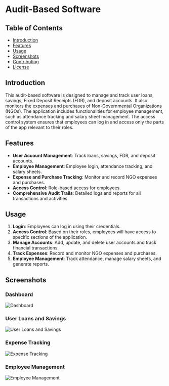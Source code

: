 # Audit-Based Software

## Table of Contents
- [Introduction](#introduction)
- [Features](#features)
- [Usage](#usage)
- [Screenshots](#screenshots)
- [Contributing](#contributing)
- [License](#license)

## Introduction
This audit-based software is designed to manage and track user loans, savings, Fixed Deposit Receipts (FDR), and deposit accounts. It also monitors the expenses and purchases of Non-Governmental Organizations (NGOs). The application includes functionalities for employee management, such as attendance tracking and salary sheet management. The access control system ensures that employees can log in and access only the parts of the app relevant to their roles.

## Features
- **User Account Management**: Track loans, savings, FDR, and deposit accounts.
- **Employee Management**: Employee login, attendance tracking, and salary sheets.
- **Expense and Purchase Tracking**: Monitor and record NGO expenses and purchases.
- **Access Control**: Role-based access for employees.
- **Comprehensive Audit Trails**: Detailed logs and reports for all transactions and activities.



## Usage
1. **Login**: Employees can log in using their credentials.
2. **Access Control**: Based on their roles, employees will have access to specific sections of the application.
3. **Manage Accounts**: Add, update, and delete user accounts and track financial transactions.
4. **Track Expenses**: Record and monitor NGO expenses and purchases.
5. **Employee Management**: Track attendance, manage salary sheets, and generate reports.

## Screenshots
### Dashboard
![Dashboard](https://ibb.co/W0Rdt72)

### User Loans and Savings
![User Loans and Savings](https://ibb.co/1ZVGmk4)

### Expense Tracking
![Expense Tracking](https://ibb.co/z7dSG02)

### Employee Management
![Employee Management](https://ibb.co/KFpm485)


